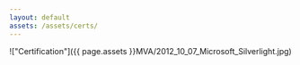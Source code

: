 ```yaml
---
layout: default
assets: /assets/certs/
---
```


<!-- THIS PAGE IS GENERATED BY SCRIPT - DO NOT EDIT BY HAND -->
<!-- THIS PAGE IS GENERATED BY SCRIPT - DO NOT EDIT BY HAND -->
<!-- THIS PAGE IS GENERATED BY SCRIPT - DO NOT EDIT BY HAND -->

!["Certification"]({{ page.assets }}MVA/2012_10_07_Microsoft_Silverlight.jpg)
